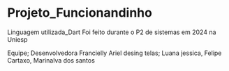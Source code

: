 # Projeto_Funcionandinho
Linguagem utilizada_Dart
Foi feito durante o P2 de sistemas em 2024 na Uniesp

Equipe;
Desenvolvedora Francielly Ariel
desing telas; Luana jessica, Felipe Cartaxo, Marinalva dos santos
